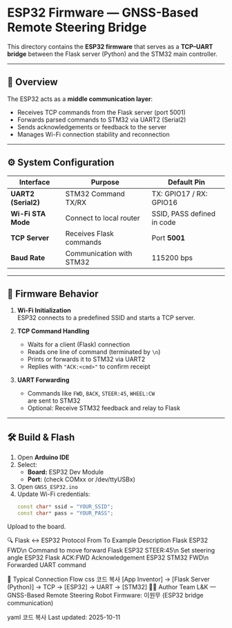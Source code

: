 # ESP32 Firmware — GNSS-Based Remote Steering Bridge

This directory contains the **ESP32 firmware** that serves as a **TCP–UART bridge**
between the Flask server (Python) and the STM32 main controller.

---

## 🧠 Overview

The ESP32 acts as a **middle communication layer**:
- Receives TCP commands from the Flask server (port 5001)
- Forwards parsed commands to STM32 via UART2 (Serial2)
- Sends acknowledgements or feedback to the server
- Manages Wi-Fi connection stability and reconnection

---

## ⚙️ System Configuration

| Interface | Purpose | Default Pin |
|------------|----------|-------------|
| **UART2 (Serial2)** | STM32 Command TX/RX | TX: GPIO17 / RX: GPIO16 |
| **Wi-Fi STA Mode** | Connect to local router | SSID, PASS defined in code |
| **TCP Server** | Receives Flask commands | Port **5001** |
| **Baud Rate** | Communication with STM32 | 115200 bps |

---

## 🧩 Firmware Behavior

1. **Wi-Fi Initialization**  
   ESP32 connects to a predefined SSID and starts a TCP server.

2. **TCP Command Handling**  
   - Waits for a client (Flask) connection  
   - Reads one line of command (terminated by `\n`)  
   - Prints or forwards it to STM32 via UART2  
   - Replies with `"ACK:<cmd>"` to confirm receipt

3. **UART Forwarding**  
   - Commands like `FWD`, `BACK`, `STEER:45`, `WHEEL:CW`  
     are sent to STM32  
   - Optional: Receive STM32 feedback and relay to Flask

---

## 🛠️ Build & Flash

1. Open **Arduino IDE**  
2. Select:
   - **Board:** ESP32 Dev Module  
   - **Port:** (check COMxx or /dev/ttyUSBx)
3. Open `GNSS_ESP32.ino`
4. Update Wi-Fi credentials:
   ```cpp
   const char* ssid = "YOUR_SSID";
   const char* pass = "YOUR_PASS";
Upload to the board.

🔍 Flask ↔ ESP32 Protocol
From	To	Example	Description
Flask	ESP32	FWD\n	Command to move forward
Flask	ESP32	STEER:45\n	Set steering angle
ESP32	Flask	ACK:FWD	Acknowledgement
ESP32	STM32	FWD\n	Forwarded UART command

📶 Typical Connection Flow
css
코드 복사
[App Inventor] → [Flask Server (Python)] → TCP → [ESP32] → UART → [STM32]
👨‍💻 Author
Team L&K — GNSS-Based Remote Steering Robot
Firmware: 이원무 (ESP32 bridge communication)

yaml
코드 복사
Last updated: 2025-10-11
